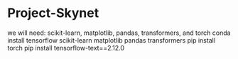 # Project-Skynet
we will need: scikit-learn, matplotlib, pandas, transformers, and torch
    conda install tensorflow scikit-learn matplotlib pandas transformers
    pip install torch
    pip install tensorflow-text==2.12.0

